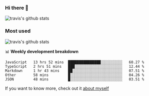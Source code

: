 ### Hi there 👋

<!--
**HondryTravis/HondryTravis** is a ✨ _special_ ✨ repository because its `README.md` (this file) appears on your GitHub profile.

Here are some ideas to get you started:

- 🔭 I’m currently working on ...
- 🌱 I’m currently learning ...
- 👯 I’m looking to collaborate on ...
- 🤔 I’m looking for help with ...
- 💬 Ask me about ...
- 📫 How to reach me: ...
- 😄 Pronouns: ...
- ⚡ Fun fact: ...
-->

![travis's github stats](https://github-readme-stats.vercel.app/api?username=HondryTravis&hide_title=true&hide=stars)
### Most used
![travis's github stats](https://github-readme-stats.anuraghazra1.vercel.app/api/top-langs/?username=HondryTravis&layout=compact&hide_title=true)

📊 **Weekly development breakdown**

<!--START_SECTION:waka-->
```text
JavaScript   13 hrs 52 mins  ███████████████░░░░░░░░░░   60.27 % 
TypeScript   2 hrs 51 mins   ███░░░░░░░░░░░░░░░░░░░░░░   12.44 % 
Markdown     1 hr 43 mins    ██░░░░░░░░░░░░░░░░░░░░░░░   07.51 % 
Other        58 mins         █░░░░░░░░░░░░░░░░░░░░░░░░   04.26 % 
JSON         48 mins         █░░░░░░░░░░░░░░░░░░░░░░░░   03.51 % 
```
<!--END_SECTION:waka-->

If you want to know more, check out it [about myself](https://hondrytravis.github.io/)
